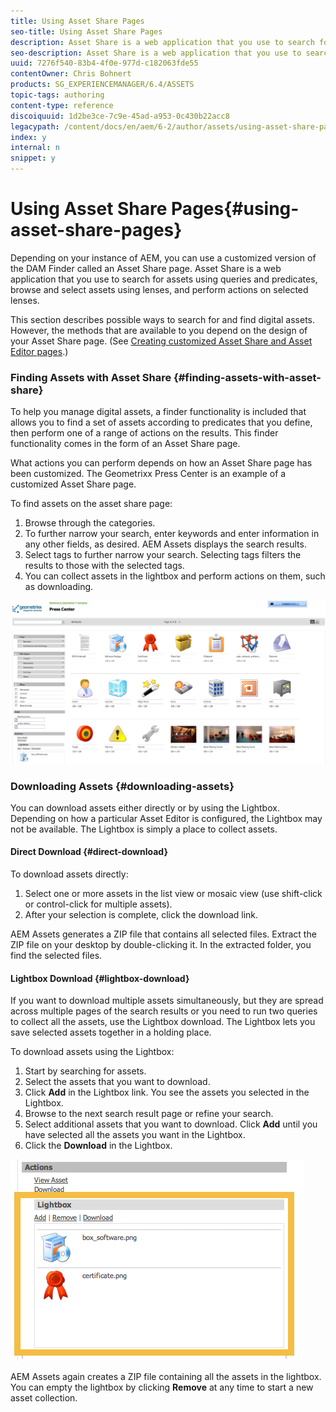 ```yaml
---
title: Using Asset Share Pages
seo-title: Using Asset Share Pages
description: Asset Share is a web application that you use to search for assets using queries and predicates, browse and select assets using lenses, and perform actions on selected lenses. 
seo-description: Asset Share is a web application that you use to search for assets using queries and predicates, browse and select assets using lenses, and perform actions on selected lenses. 
uuid: 7276f540-83b4-4f0e-977d-c182063fde55
contentOwner: Chris Bohnert
products: SG_EXPERIENCEMANAGER/6.4/ASSETS
topic-tags: authoring
content-type: reference
discoiquuid: 1d2be3ce-7c9e-45ad-a953-0c430b22acc8
legacypath: /content/docs/en/aem/6-2/author/assets/using-asset-share-pages
index: y
internal: n
snippet: y
---
```


# Using Asset Share Pages{#using-asset-share-pages}

Depending on your instance of AEM, you can use a customized version of the DAM Finder called an Asset Share page. Asset Share is a web application that you use to search for assets using queries and predicates, browse and select assets using lenses, and perform actions on selected lenses.

This section describes possible ways to search for and find digital assets. However, the methods that are available to you depend on the design of your Asset Share page. (See [Creating customized Asset Share and Asset Editor pages](../../../assets/using/assets-finder-editor.md).)

### Finding Assets with Asset Share {#finding-assets-with-asset-share}

To help you manage digital assets, a finder functionality is included that allows you to find a set of assets according to predicates that you define, then perform one of a range of actions on the results. This finder functionality comes in the form of an Asset Share page.

What actions you can perform depends on how an Asset Share page has been customized. The Geometrixx Press Center is an example of a customized Asset Share page.

To find assets on the asset share page:

1. Browse through the categories. 
1. To further narrow your search, enter keywords and enter information in any other fields, as desired. AEM Assets displays the search results.
1. Select tags to further narrow your search. Selecting tags filters the results to those with the selected tags.  
1. You can collect assets in the lightbox and perform actions on them, such as downloading.

![](assets/chlimage_1-143.png)

### Downloading Assets {#downloading-assets}

You can download assets either directly or by using the Lightbox. Depending on how a particular Asset Editor is configured, the Lightbox may not be available. The Lightbox is simply a place to collect assets.

#### Direct Download {#direct-download}

To download assets directly:

1. Select one or more assets in the list view or mosaic view (use shift-click or control-click for multiple assets). 
1. After your selection is complete, click the download link.

AEM Assets generates a ZIP file that contains all selected files. Extract the ZIP file on your desktop by double-clicking it. In the extracted folder, you find the selected files.

#### Lightbox Download {#lightbox-download}

If you want to download multiple assets simultaneously, but they are spread across multiple pages of the search results or you need to run two queries to collect all the assets, use the Lightbox download. The Lightbox lets you save selected assets together in a holding place.

To download assets using the Lightbox:

1. Start by searching for assets.
1. Select the assets that you want to download.
1. Click **Add** in the Lightbox link. You see the assets you selected in the Lightbox.
1. Browse to the next search result page or refine your search.
1. Select additional assets that you want to download. Click **Add** until you have selected all the assets you want in the Lightbox. 
1. Click the **Download** in the Lightbox.

![](assets/chlimage_1-144.png)

AEM Assets again creates a ZIP file containing all the assets in the lightbox. You can empty the lightbox by clicking **Remove** at any time to start a new asset collection.
